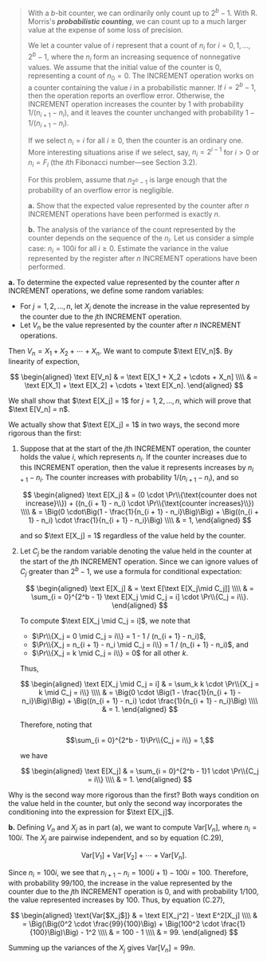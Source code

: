 > With a $b$-bit counter, we can ordinarily only count up to $2^b - 1$. With R. Morris's **_probabilistic counting_**, we can count up to a much larger value at the expense of some loss of precision.
>
> We let a counter value of $i$ represent that a count of $n_i$ for $i = 0, 1, \ldots, 2^b - 1$, where the $n_i$ form an increasing sequence of nonnegative values. We assume that the initial value of the counter is $0$, representing a count of $n_0 = 0$. The $\text{INCREMENT}$ operation works on a counter containing the value $i$ in a probabilistic manner. If $i = 2^b - 1$, then the operation reports an overflow error. Otherwise, the $\text{INCREMENT}$ operation increases the counter by $1$ with probability $1 / (n_{i + 1} - n_i)$, and it leaves the counter unchanged with probability $1 - 1 / (n_{i + 1} - n_i)$.
>
> If we select $n_i = i$ for all $i \ge 0$, then the counter is an ordinary one. More interesting situations arise if we select, say, $n_i = 2^{i - 1}$ for $i > 0$ or $n_i = F_i$ (the $i$th Fibonacci number—see Section 3.2).
>
> For this problem, assume that $n_{2^b - 1}$ is large enough that the probability of an overflow error is negligible.
>
> **a.** Show that the expected value represented by the counter after $n$ $\text{INCREMENT}$ operations have been performed is exactly $n$.
>
> **b.** The analysis of the variance of the count represented by the counter depends on the sequence of the $n_i$. Let us consider a simple case: $n_i = 100i$ for all $i \ge 0$. Estimate the variance in the value represented by the register after $n$ $\text{INCREMENT}$ operations have been performed.

**a.** To determine the expected value represented by the counter after $n$ $\text{INCREMENT}$ operations, we define some random variables:

- For $j = 1, 2, \ldots, n$, let $X_j$ denote the increase in the value represented by the counter due to the $j$th $\text{INCREMENT}$ operation.
- Let $V_n$ be the value represented by the counter after $n$ $\text{INCREMENT}$ operations.

Then $V_n = X_1 + X_2 + \cdots + X_n$. We want to compute $\text E[V_n]$. By linearity of expection,

$$
\begin{aligned}
\text E[V_n] & = \text E[X_1 + X_2 + \cdots + X_n] \\\\
             & = \text E[X_1] + \text E[X_2] + \cdots + \text E[X_n].
\end{aligned}
$$

We shall show that $\text E[X_j] = 1$ for $j = 1, 2, \ldots, n$, which will prove that $\text E[V_n] = n$.

We actually show that $\text E[X_j] = 1$ in two ways, the second more rigorous than the first:

1. Suppose that at the start of the $j$th $\text{INCREMENT}$ operation, the counter holds the value $i$, which represents $n_i$. If the counter increases due to this $\text{INCREMENT}$ operation, then the value it represents increases by $n_{i + 1} - n_i$. The counter increases with probability $1 / (n_{i + 1} - n_i)$, and so

    $$
    \begin{aligned}
    \text E[X_j] & = (0 \cdot \Pr\\{\text{counter does not increase}\\}) + ((n_{i + 1} - n_i) \cdot \Pr\\{\text{counter increases}\\}) \\\\
                 & = \Big(0 \cdot\Big(1 - \frac{1}{n_{i + 1} - n_i}\Big)\Big) + \Big((n_{i + 1} - n_i) \cdot \frac{1}{n_{i + 1} - n_i}\Big) \\\\
                 & = 1,
    \end{aligned}
    $$

    and so $\text E[X_j] = 1$ regardless of the value held by the counter.

2. Let $C_j$ be the random variable denoting the value held in the counter at the start of the $j$th $\text{INCREMENT}$ operation. Since we can ignore values of $C_j$ greater than $2^b - 1$, we use a formula for conditional expectation:

    $$
    \begin{aligned}
    \text E[X_j] & = \text E[\text E[X_j\mid C_j]] \\\\
                 & = \sum_{i = 0}^{2^b - 1} \text E[X_j \mid C_j = i] \cdot \Pr\\{C_j = i\\}.
    \end{aligned}
    $$

    To compute $\text E[X_j \mid C_j = i]$, we note that

    - $\Pr\\{X_j = 0 \mid C_j = i\\} = 1 - 1 / (n_{i + 1} - n_i)$,
    - $\Pr\\{X_j = n_{i + 1} - n_i \mid C_j = i\\} = 1 / (n_{i + 1} - n_i)$, and
    - $\Pr\\{X_j = k \mid C_j = i\\} = 0$ for all other $k$.

    Thus,

    $$
    \begin{aligned}
    \text E[X_j \mid C_j = i] & = \sum_k k \cdot \Pr\\{X_j = k \mid C_j = i\\} \\\\
                           & = \Big(0 \cdot \Big(1 - \frac{1}{n_{i + 1} - n_i}\Big)\Big) + \Big((n_{i + 1} - n_i) \cdot \frac{1}{n_{i + 1} - n_i}\Big) \\\\
                           & = 1.
    \end{aligned}
    $$

    Therefore, noting that

    $$\sum_{i = 0}^{2^b - 1}\Pr\\{C_j = i\\} = 1,$$

    we have

    $$
    \begin{aligned}
    \text E[X_j] & = \sum_{i = 0}^{2^b - 1}1 \cdot \Pr\\{C_j = i\\} \\\\
                 & = 1.
    \end{aligned}
    $$

Why is the second way more rigorous than the first? Both ways condition on the value held in the counter, but only the second way incorporates the conditioning into the expression for $\text E[X_j]$.

**b.** Defining $V_n$ and $X_j$ as in part (a), we want to compute $\text{Var}[V_n]$, where $n_i = 100i$. The $X_j$ are pairwise independent, and so by equation $\text{(C.29)}$,

$$\text{Var[$V_1$]} + \text{Var[$V_2$]} + \cdots + \text{Var[$V_n$]}.$$

Since $n_i = 100i$, we see that $n_{i + 1} - n_i = 100(i + 1) - 100i = 100$. Therefore, with probability $99 / 100$, the increase in the value represented by the counter due to the $j$th $\text{INCREMENT}$ operation is $0$, and with probability $1 / 100$, the value represented increases by $100$. Thus, by equation $\text{(C.27)}$,

$$
\begin{aligned}
\text{Var[$X_j$]} & = \text E[X_j^2] - \text E^2[X_j] \\\\
                  & = \Big(\Big(0^2 \cdot \frac{99}{100}\Big) + \Big(100^2 \cdot \frac{1}{100}\Big)\Big) - 1^2 \\\\
                  & = 100 - 1 \\\\
                  & = 99.
\end{aligned}
$$

Summing up the variances of the $X_j$ gives $\text{Var}[V_n] = 99n$.
